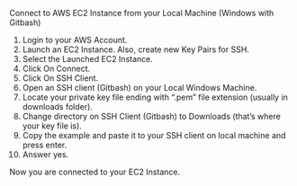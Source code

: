Connect to AWS EC2 Instance from your Local Machine (Windows with Gitbash)

1.	Login to your AWS Account.
2.	Launch an EC2 Instance. Also, create new Key Pairs for SSH.
3.	Select the Launched EC2 Instance.
4.	Click On Connect.
5.	Click On SSH Client.
6.	Open an SSH client (Gitbash) on your Local Windows Machine.
7.	Locate your private key file ending with “.pem” file extension (usually in downloads folder).
8.	Change directory on SSH Client (Gitbash) to Downloads (that’s where your key file is).
9.	Copy the example and paste it to your SSH client on local machine and press enter.
10.	Answer yes.


Now you are connected to your EC2 Instance.
